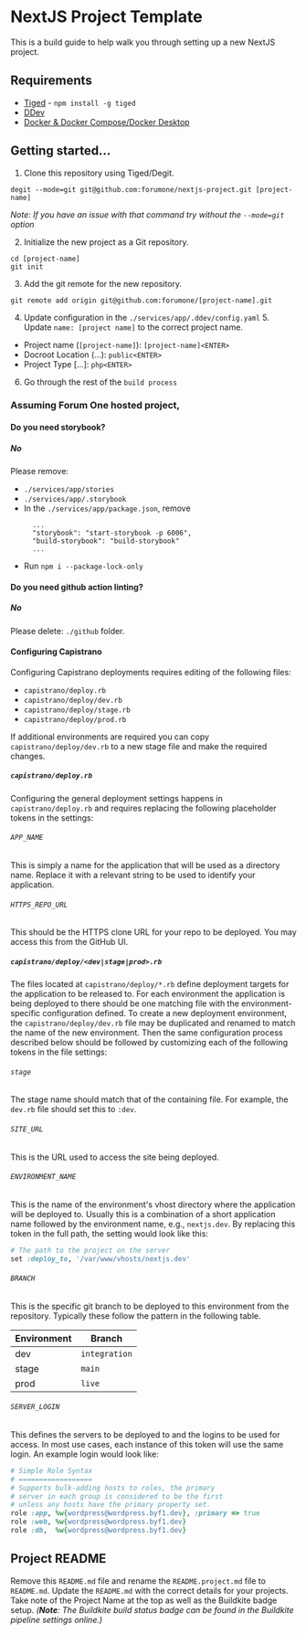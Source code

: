 # NextJS Project Template

This is a build guide to help walk you through setting up a new NextJS project.

## Requirements

* [Tiged](https://www.npmjs.com/package/tiged) - `npm install -g tiged`
* [DDev](https://forumone.atlassian.net/wiki/spaces/TECH/pages/2859270145/Installing+DDev)
* [Docker & Docker Compose/Docker Desktop](https://forumone.atlassian.net/wiki/spaces/TECH/pages/2859270145/Installing+DDev#Requirements%3A)

## Getting started...

1. Clone this repository using Tiged/Degit.
```shell
degit --mode=git git@github.com:forumone/nextjs-project.git [project-name]
```
_Note: If you have an issue with that command try without the `--mode=git` option_

2. Initialize the new project as a Git repository.
```shell
cd [project-name]
git init
```
3. Add the git remote for the new repository.
```shell
git remote add origin git@github.com:forumone/[project-name].git
```
4. Update configuration in the `./services/app/.ddev/config.yaml`
   5. Update `name: [project name]` to the correct project name.


* Project name (`[project-name]`): `[project-name]<ENTER>`
* Docroot Location (...): `public<ENTER>`
* Project Type [...]: `php<ENTER>`

6. Go through the rest of the `build process`

### Assuming Forum One hosted project,

#### Do you need storybook?

##### No

Please remove:
* `./services/app/stories`
* `./services/app/.storybook`
* In the `./services/app/package.json`, remove
  ```
    ...
    "storybook": "start-storybook -p 6006",
    "build-storybook": "build-storybook"
    ...
  ``` 
* Run `npm i --package-lock-only`

#### Do you need github action linting?

##### No

Please delete: `./github` folder.

#### Configuring Capistrano

Configuring Capistrano deployments requires editing of the following files:

* `capistrano/deploy.rb`
* `capistrano/deploy/dev.rb`
* `capistrano/deploy/stage.rb`
* `capistrano/deploy/prod.rb`

If additional environments are required you can copy `capistrano/deploy/dev.rb` to a new stage file and make the required changes.

##### `capistrano/deploy.rb`

Configuring the general deployment settings happens in `capistrano/deploy.rb` and requires replacing the
following placeholder tokens in the settings:

###### `APP_NAME`

This is simply a name for the application that will be used as a directory name. Replace it with a relevant
string to be used to identify your application.

###### `HTTPS_REPO_URL`

This should be the HTTPS clone URL for your repo to be deployed. You may access this from the GitHub UI.

##### `capistrano/deploy/<dev|stage|prod>.rb`

The files located at `capistrano/deploy/*.rb` define deployment targets for the application to be released to.
For each environment the application is being deployed to there should be one matching file with the
environment-specific configuration defined. To create a new deployment environment, the
`capistrano/deploy/dev.rb` file may be duplicated and renamed to match the name of the new environment. Then
the same configuration process described below should be followed by customizing each of the following tokens
in the file settings:

###### `stage`

The stage name should match that of the containing file. For example, the `dev.rb` file should set this to `:dev`.

###### `SITE_URL`

This is the URL used to access the site being deployed.

###### `ENVIRONMENT_NAME`

This is the name of the environment's vhost directory where the application will be deployed to. Usually this
is a combination of a short application name followed by the environment name, e.g., `nextjs.dev`. By replacing
this token in the full path, the setting would look like this:

```ruby
# The path to the project on the server
set :deploy_to, '/var/www/vhosts/nextjs.dev'
```

###### `BRANCH`

This is the specific git branch to be deployed to this environment from the repository. Typically these follow the pattern in the following table.

| Environment | Branch        |
| ----------- | ------------- |
| dev         | `integration`   |
| stage       | `main`          |
| prod        | `live`          |

###### `SERVER_LOGIN`

This defines the servers to be deployed to and the logins to be used for access. In most use cases, each
instance of this token will use the same login. An example login would look like:

```ruby
# Simple Role Syntax
# ==================
# Supports bulk-adding hosts to roles, the primary
# server in each group is considered to be the first
# unless any hosts have the primary property set.
role :app, %w{wordpress@wordpress.byf1.dev}, :primary => true
role :web, %w{wordpress@wordpress.byf1.dev}
role :db,  %w{wordpress@wordpress.byf1.dev}
```

## Project README

Remove this `README.md` file and rename the `README.project.md` file to `README.md`. Update the `README.md` with the correct details for your projects. Take note of the Project Name at the top as well as the Buildkite badge setup. _(**Note**: The Buildkite build status badge can be found in the Buildkite pipeline settings online.)_
